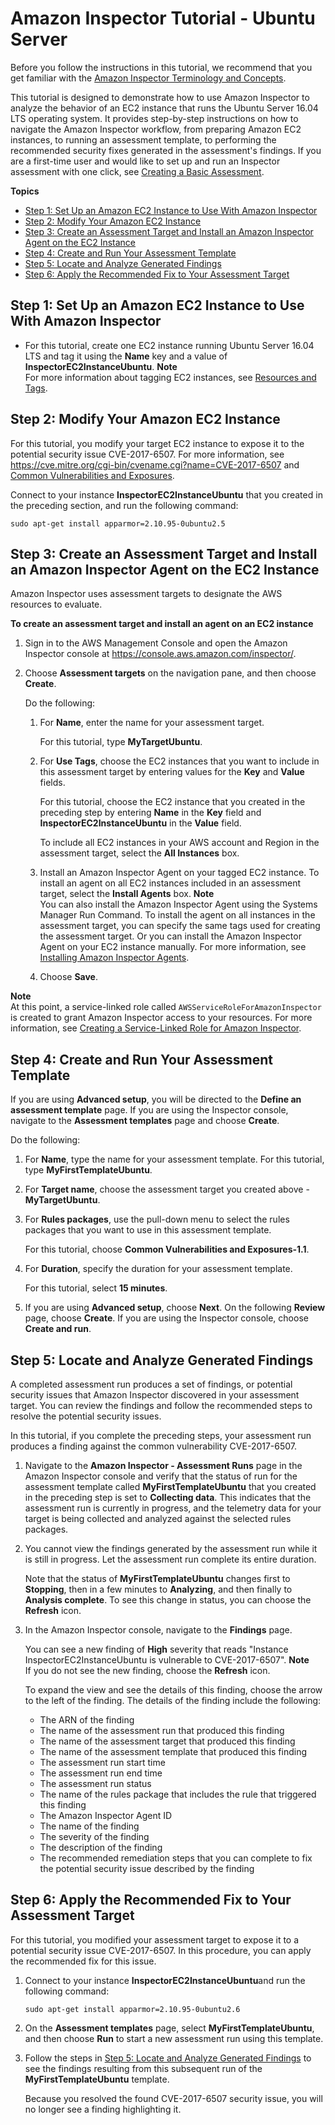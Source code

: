 # Amazon Inspector Tutorial \- Ubuntu Server<a name="inspector_walkthrough_ubuntu"></a>

Before you follow the instructions in this tutorial, we recommend that you get familiar with the [Amazon Inspector Terminology and Concepts](inspector_concepts.md)\.

This tutorial is designed to demonstrate how to use Amazon Inspector to analyze the behavior of an EC2 instance that runs the Ubuntu Server 16\.04 LTS operating system\. It provides step\-by\-step instructions on how to navigate the Amazon Inspector workflow, from preparing Amazon EC2 instances, to running an assessment template, to performing the recommended security fixes generated in the assessment's findings\. If you are a first\-time user and would like to set up and run an Inspector assessment with one click, see [Creating a Basic Assessment](inspector_getting-started.md#inspector_basic-assessment)\.

**Topics**
+ [Step 1: Set Up an Amazon EC2 Instance to Use With Amazon Inspector](#setupinspector_ubuntu)
+ [Step 2: Modify Your Amazon EC2 Instance](#prepareapplication_ubuntu)
+ [Step 3: Create an Assessment Target and Install an Amazon Inspector Agent on the EC2 Instance](#createassessmenttarget_ubuntu)
+ [Step 4: Create and Run Your Assessment Template](#createassessmenttemplate_ubuntu)
+ [Step 5: Locate and Analyze Generated Findings](#analyzefinding_ubuntu)
+ [Step 6: Apply the Recommended Fix to Your Assessment Target](#upgradeapplication_ubuntu)

## Step 1: Set Up an Amazon EC2 Instance to Use With Amazon Inspector<a name="setupinspector_ubuntu"></a>
+ For this tutorial, create one EC2 instance running Ubuntu Server 16\.04 LTS and tag it using the **Name** key and a value of **InspectorEC2InstanceUbuntu**\.
**Note**  
For more information about tagging EC2 instances, see [ Resources and Tags](http://docs.aws.amazon.com/AWSEC2/latest/UserGuide/EC2_Resources.html)\.

## Step 2: Modify Your Amazon EC2 Instance<a name="prepareapplication_ubuntu"></a>

For this tutorial, you modify your target EC2 instance to expose it to the potential security issue CVE\-2017\-6507\. For more information, see [ https://cve\.mitre\.org/cgi\-bin/cvename\.cgi?name=CVE\-2017\-6507](https://cve.mitre.org/cgi-bin/cvename.cgi?name=CVE-2017-6507) and [Common Vulnerabilities and Exposures](inspector_cves.md)\. 

Connect to your instance **InspectorEC2InstanceUbuntu** that you created in the preceding section, and run the following command:

`sudo apt-get install apparmor=2.10.95-0ubuntu2.5`

## Step 3: Create an Assessment Target and Install an Amazon Inspector Agent on the EC2 Instance<a name="createassessmenttarget_ubuntu"></a>

Amazon Inspector uses assessment targets to designate the AWS resources to evaluate\.

**To create an assessment target and install an agent on an EC2 instance**

1. Sign in to the AWS Management Console and open the Amazon Inspector console at [https://console\.aws\.amazon\.com/inspector/](https://console.aws.amazon.com/inspector/)\.

1. Choose **Assessment targets** on the navigation pane, and then choose **Create**\.

   Do the following:

   1. For **Name**, enter the name for your assessment target\.

      For this tutorial, type **MyTargetUbuntu**\.

   1. For **Use Tags**, choose the EC2 instances that you want to include in this assessment target by entering values for the **Key** and **Value** fields\.

      For this tutorial, choose the EC2 instance that you created in the preceding step by entering **Name** in the **Key** field and **InspectorEC2InstanceUbuntu** in the **Value** field\. 

      To include all EC2 instances in your AWS account and Region in the assessment target, select the **All Instances** box\.

   1. Install an Amazon Inspector Agent on your tagged EC2 instance\. To install an agent on all EC2 instances included in an assessment target, select the **Install Agents** box\.
**Note**  
You can also install the Amazon Inspector Agent using the Systems Manager Run Command\. To install the agent on all instances in the assessment target, you can specify the same tags used for creating the assessment target\. Or you can install the Amazon Inspector Agent on your EC2 instance manually\. For more information, see [Installing Amazon Inspector Agents](inspector_installing-uninstalling-agents.md)\.

   1. Choose **Save**\.

**Note**  
At this point, a service\-linked role called `AWSServiceRoleForAmazonInspector` is created to grant Amazon Inspector access to your resources\. For more information, see [Creating a Service\-Linked Role for Amazon Inspector](inspector_slr.md#create-slr)\.

## Step 4: Create and Run Your Assessment Template<a name="createassessmenttemplate_ubuntu"></a>

If you are using **Advanced setup**, you will be directed to the **Define an assessment template** page\. If you are using the Inspector console, navigate to the **Assessment templates** page and choose **Create**\.

Do the following:

1. For **Name**, type the name for your assessment template\. For this tutorial, type **MyFirstTemplateUbuntu**\.

1. For **Target name**, choose the assessment target you created above \- **MyTargetUbuntu**\.

1. For **Rules packages**, use the pull\-down menu to select the rules packages that you want to use in this assessment template\.

   For this tutorial, choose **Common Vulnerabilities and Exposures\-1\.1**\.

1. For **Duration**, specify the duration for your assessment template\.

   For this tutorial, select **15 minutes**\.

1. If you are using **Advanced setup**, choose **Next**\. On the following **Review** page, choose **Create**\. If you are using the Inspector console, choose **Create and run**\.

## Step 5: Locate and Analyze Generated Findings<a name="analyzefinding_ubuntu"></a>

A completed assessment run produces a set of findings, or potential security issues that Amazon Inspector discovered in your assessment target\. You can review the findings and follow the recommended steps to resolve the potential security issues\.

In this tutorial, if you complete the preceding steps, your assessment run produces a finding against the common vulnerability CVE\-2017\-6507\.

1. Navigate to the **Amazon Inspector \- Assessment Runs** page in the Amazon Inspector console and verify that the status of run for the assessment template called **MyFirstTemplateUbuntu** that you created in the preceding step is set to **Collecting data**\. This indicates that the assessment run is currently in progress, and the telemetry data for your target is being collected and analyzed against the selected rules packages\.

1. You cannot view the findings generated by the assessment run while it is still in progress\. Let the assessment run complete its entire duration\. 

   Note that the status of **MyFirstTemplateUbuntu** changes first to **Stopping**, then in a few minutes to **Analyzing**, and then finally to **Analysis complete**\. To see this change in status, you can choose the **Refresh** icon\.

1. In the Amazon Inspector console, navigate to the **Findings** page\.

   You can see a new finding of **High** severity that reads "Instance InspectorEC2InstanceUbuntu is vulnerable to CVE\-2017\-6507"\.
**Note**  
If you do not see the new finding, choose the **Refresh** icon\.

   To expand the view and see the details of this finding, choose the arrow to the left of the finding\. The details of the finding include the following:
   + The ARN of the finding
   + The name of the assessment run that produced this finding
   + The name of the assessment target that produced this finding
   + The name of the assessment template that produced this finding
   + The assessment run start time
   + The assessment run end time
   + The assessment run status
   + The name of the rules package that includes the rule that triggered this finding
   + The Amazon Inspector Agent ID
   + The name of the finding
   + The severity of the finding
   + The description of the finding
   + The recommended remediation steps that you can complete to fix the potential security issue described by the finding

## Step 6: Apply the Recommended Fix to Your Assessment Target<a name="upgradeapplication_ubuntu"></a>

For this tutorial, you modified your assessment target to expose it to a potential security issue CVE\-2017\-6507\. In this procedure, you can apply the recommended fix for this issue\.

1. Connect to your instance **InspectorEC2InstanceUbuntu**and run the following command: 

   `sudo apt-get install apparmor=2.10.95-0ubuntu2.6`

1. On the **Assessment templates** page, select **MyFirstTemplateUbuntu**, and then choose **Run** to start a new assessment run using this template\. 

1. Follow the steps in [Step 5: Locate and Analyze Generated Findings](#analyzefinding_ubuntu) to see the findings resulting from this subsequent run of the **MyFirstTemplateUbuntu** template\.

   Because you resolved the found CVE\-2017\-6507 security issue, you will no longer see a finding highlighting it\. 